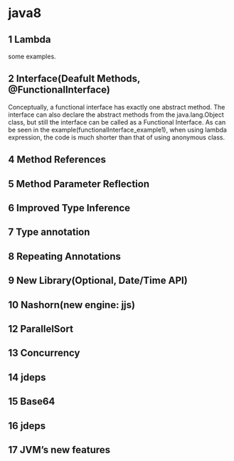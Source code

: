 # java8

## 1 Lambda
some examples.

## 2 Interface(Deafult Methods, @FunctionalInterface)
Conceptually, a functional interface has exactly one abstract method. 
The interface can also declare the abstract methods from the java.lang.Object class, but still the interface can be called as a Functional Interface.
As can be seen in the example(functionalInterface_example1), when using lambda expression, the code is much shorter than that of using anonymous class.

## 4 Method References

## 5 Method Parameter Reflection

## 6 Improved Type Inference

## 7 Type annotation

## 8 Repeating Annotations

## 9 New Library(Optional, Date/Time API)

## 10 Nashorn(new engine: jjs)

## 12 ParallelSort

## 13 Concurrency

## 14 jdeps

## 15 Base64

## 16 jdeps

## 17 JVM’s new features
